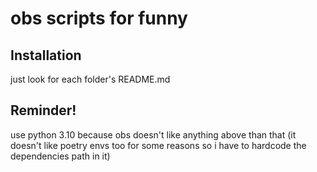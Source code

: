 # obs scripts for funny

## Installation

just look for each folder's README.md

## Reminder!

use python 3.10 because obs doesn't like anything above than that (it doesn't like poetry envs too for some reasons so i have to hardcode the dependencies path in it)
